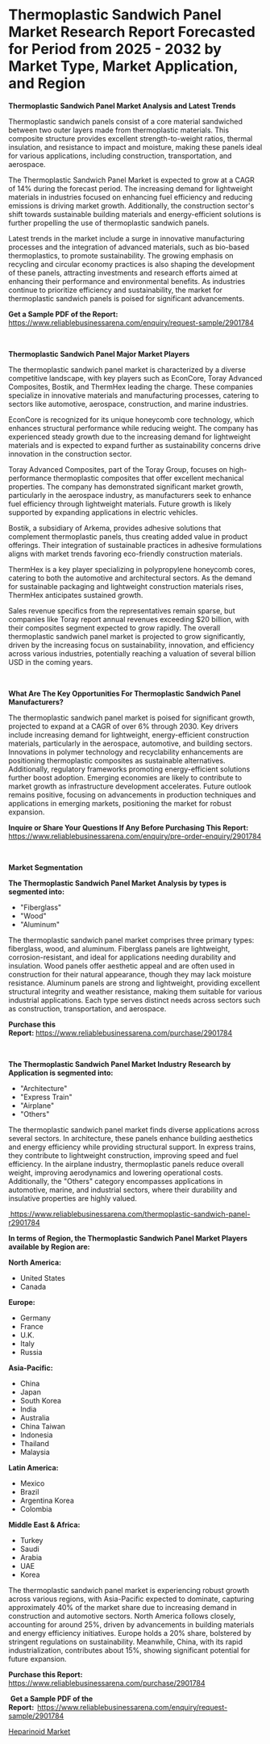 <p><h1>Thermoplastic Sandwich Panel Market Research Report Forecasted for Period from 2025 -  2032 by Market Type, Market Application, and Region</h1></p><p><strong>Thermoplastic Sandwich Panel Market Analysis and Latest Trends</strong></p>
<p><p>Thermoplastic sandwich panels consist of a core material sandwiched between two outer layers made from thermoplastic materials. This composite structure provides excellent strength-to-weight ratios, thermal insulation, and resistance to impact and moisture, making these panels ideal for various applications, including construction, transportation, and aerospace. </p><p>The Thermoplastic Sandwich Panel Market is expected to grow at a CAGR of 14% during the forecast period. The increasing demand for lightweight materials in industries focused on enhancing fuel efficiency and reducing emissions is driving market growth. Additionally, the construction sector's shift towards sustainable building materials and energy-efficient solutions is further propelling the use of thermoplastic sandwich panels. </p><p>Latest trends in the market include a surge in innovative manufacturing processes and the integration of advanced materials, such as bio-based thermoplastics, to promote sustainability. The growing emphasis on recycling and circular economy practices is also shaping the development of these panels, attracting investments and research efforts aimed at enhancing their performance and environmental benefits. As industries continue to prioritize efficiency and sustainability, the market for thermoplastic sandwich panels is poised for significant advancements.</p></p>
<p><strong>Get a Sample PDF of the Report:&nbsp;</strong> <a href="https://www.reliablebusinessarena.com/enquiry/request-sample/2901784?utm_campaign=1891&utm_medium=2&utm_source=Github&utm_content=ia&utm_term=16032025&utm_id=thermoplastic-sandwich-panel">https://www.reliablebusinessarena.com/enquiry/request-sample/2901784</a></p>
<p>&nbsp;</p>
<p><strong>Thermoplastic Sandwich Panel Major Market Players</strong></p>
<p><p>The thermoplastic sandwich panel market is characterized by a diverse competitive landscape, with key players such as EconCore, Toray Advanced Composites, Bostik, and ThermHex leading the charge. These companies specialize in innovative materials and manufacturing processes, catering to sectors like automotive, aerospace, construction, and marine industries.</p><p>EconCore is recognized for its unique honeycomb core technology, which enhances structural performance while reducing weight. The company has experienced steady growth due to the increasing demand for lightweight materials and is expected to expand further as sustainability concerns drive innovation in the construction sector.</p><p>Toray Advanced Composites, part of the Toray Group, focuses on high-performance thermoplastic composites that offer excellent mechanical properties. The company has demonstrated significant market growth, particularly in the aerospace industry, as manufacturers seek to enhance fuel efficiency through lightweight materials. Future growth is likely supported by expanding applications in electric vehicles.</p><p>Bostik, a subsidiary of Arkema, provides adhesive solutions that complement thermoplastic panels, thus creating added value in product offerings. Their integration of sustainable practices in adhesive formulations aligns with market trends favoring eco-friendly construction materials.</p><p>ThermHex is a key player specializing in polypropylene honeycomb cores, catering to both the automotive and architectural sectors. As the demand for sustainable packaging and lightweight construction materials rises, ThermHex anticipates sustained growth.</p><p>Sales revenue specifics from the representatives remain sparse, but companies like Toray report annual revenues exceeding $20 billion, with their composites segment expected to grow rapidly. The overall thermoplastic sandwich panel market is projected to grow significantly, driven by the increasing focus on sustainability, innovation, and efficiency across various industries, potentially reaching a valuation of several billion USD in the coming years.</p></p>
<p>&nbsp;</p>
<p><strong>What Are The Key Opportunities For Thermoplastic Sandwich Panel Manufacturers?</strong></p>
<p><p>The thermoplastic sandwich panel market is poised for significant growth, projected to expand at a CAGR of over 6% through 2030. Key drivers include increasing demand for lightweight, energy-efficient construction materials, particularly in the aerospace, automotive, and building sectors. Innovations in polymer technology and recyclability enhancements are positioning thermoplastic composites as sustainable alternatives. Additionally, regulatory frameworks promoting energy-efficient solutions further boost adoption. Emerging economies are likely to contribute to market growth as infrastructure development accelerates. Future outlook remains positive, focusing on advancements in production techniques and applications in emerging markets, positioning the market for robust expansion.</p></p>
<p><strong>Inquire or Share Your Questions If Any Before Purchasing This Report:</strong> <a href="https://www.reliablebusinessarena.com/enquiry/pre-order-enquiry/2901784?utm_campaign=1891&utm_medium=2&utm_source=Github&utm_content=ia&utm_term=16032025&utm_id=thermoplastic-sandwich-panel">https://www.reliablebusinessarena.com/enquiry/pre-order-enquiry/2901784</a></p>
<p>&nbsp;</p>
<p><strong>Market Segmentation</strong></p>
<p><strong>The Thermoplastic Sandwich Panel Market Analysis by types is segmented into:</strong></p>
<p><ul><li>"Fiberglass"</li><li>"Wood"</li><li>"Aluminum"</li></ul></p>
<p><p>The thermoplastic sandwich panel market comprises three primary types: fiberglass, wood, and aluminum. Fiberglass panels are lightweight, corrosion-resistant, and ideal for applications needing durability and insulation. Wood panels offer aesthetic appeal and are often used in construction for their natural appearance, though they may lack moisture resistance. Aluminum panels are strong and lightweight, providing excellent structural integrity and weather resistance, making them suitable for various industrial applications. Each type serves distinct needs across sectors such as construction, transportation, and aerospace.</p></p>
<p><strong>Purchase this Report:&nbsp;</strong><a href="https://www.reliablebusinessarena.com/purchase/2901784?utm_campaign=1891&utm_medium=2&utm_source=Github&utm_content=ia&utm_term=16032025&utm_id=thermoplastic-sandwich-panel">https://www.reliablebusinessarena.com/purchase/2901784</a></p>
<p>&nbsp;</p>
<p><strong>The Thermoplastic Sandwich Panel Market Industry Research by Application is segmented into:</strong></p>
<p><ul><li>"Architecture"</li><li>"Express Train"</li><li>"Airplane"</li><li>"Others"</li></ul></p>
<p><p>The thermoplastic sandwich panel market finds diverse applications across several sectors. In architecture, these panels enhance building aesthetics and energy efficiency while providing structural support. In express trains, they contribute to lightweight construction, improving speed and fuel efficiency. In the airplane industry, thermoplastic panels reduce overall weight, improving aerodynamics and lowering operational costs. Additionally, the "Others" category encompasses applications in automotive, marine, and industrial sectors, where their durability and insulative properties are highly valued.</p></p>
<p><a href="https://www.reliablebusinessarena.com/thermoplastic-sandwich-panel-r2901784?utm_campaign=1891&utm_medium=2&utm_source=Github&utm_content=ia&utm_term=16032025&utm_id=thermoplastic-sandwich-panel">&nbsp;https://www.reliablebusinessarena.com/thermoplastic-sandwich-panel-r2901784</a></p>
<p><strong>In terms of Region, the Thermoplastic Sandwich Panel Market Players available by Region are:</strong></p>
<p>
    <p> <strong> North America: </strong>
        <ul>
            <li>United States</li>
            <li>Canada</li>
        </ul>
        </p> 
    <p> <strong> Europe: </strong>
        <ul>
            <li>Germany</li>
            <li>France</li>
            <li>U.K.</li>
            <li>Italy</li>
            <li>Russia</li>
        </ul>
        </p> 
    <p> <strong> Asia-Pacific: </strong>
        <ul>
            <li>China</li>
            <li>Japan</li>
            <li>South Korea</li>
            <li>India</li>
            <li>Australia</li>
            <li>China Taiwan</li>
            <li>Indonesia</li>
            <li>Thailand</li>
            <li>Malaysia</li>
        </ul>
        </p> 
    <p> <strong> Latin America: </strong>
        <ul>
            <li>Mexico</li>
            <li>Brazil</li>
            <li>Argentina Korea</li>
            <li>Colombia</li>
        </ul>
        </p> 
    <p> <strong> Middle East & Africa: </strong>
        <ul>
            <li>Turkey</li>
            <li>Saudi</li>
            <li>Arabia</li>
            <li>UAE</li>
            <li>Korea</li>
        </ul>
    </p>
    </p>
<p><p>The thermoplastic sandwich panel market is experiencing robust growth across various regions, with Asia-Pacific expected to dominate, capturing approximately 40% of the market share due to increasing demand in construction and automotive sectors. North America follows closely, accounting for around 25%, driven by advancements in building materials and energy efficiency initiatives. Europe holds a 20% share, bolstered by stringent regulations on sustainability. Meanwhile, China, with its rapid industrialization, contributes about 15%, showing significant potential for future expansion.</p></p>
<p><strong>Purchase this Report: </strong><a href="https://www.reliablebusinessarena.com/purchase/2901784?utm_campaign=1891&utm_medium=2&utm_source=Github&utm_content=ia&utm_term=16032025&utm_id=thermoplastic-sandwich-panel">https://www.reliablebusinessarena.com/purchase/2901784</a></p>
<p>&nbsp;<strong>Get a Sample PDF of the Report:&nbsp;&nbsp;</strong><a href="https://www.reliablebusinessarena.com/enquiry/request-sample/2901784?utm_campaign=1891&utm_medium=2&utm_source=Github&utm_content=ia&utm_term=16032025&utm_id=thermoplastic-sandwich-panel">https://www.reliablebusinessarena.com/enquiry/request-sample/2901784</a></p>
<p><strong></strong></p>
<p><p><a href="https://github.com/Krish2023na/Market-Research-Report-List-7/blob/main/heparinoid-market.md?utm_campaign=1891&utm_medium=2&utm_source=Github&utm_content=ia&utm_term=16032025&utm_id=thermoplastic-sandwich-panel">Heparinoid Market</a></p></p>